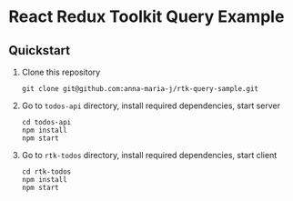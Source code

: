 # React Redux Toolkit Query Example

## Quickstart

1. Clone this repository
   ```
   git clone git@github.com:anna-maria-j/rtk-query-sample.git
   ```

2. Go to `todos-api` directory, install required dependencies, start server
   ```
   cd todos-api
   npm install
   npm start
   ```

2. Go to `rtk-todos` directory, install required dependencies, start client
   ```
   cd rtk-todos
   npm install
   npm start
   ```